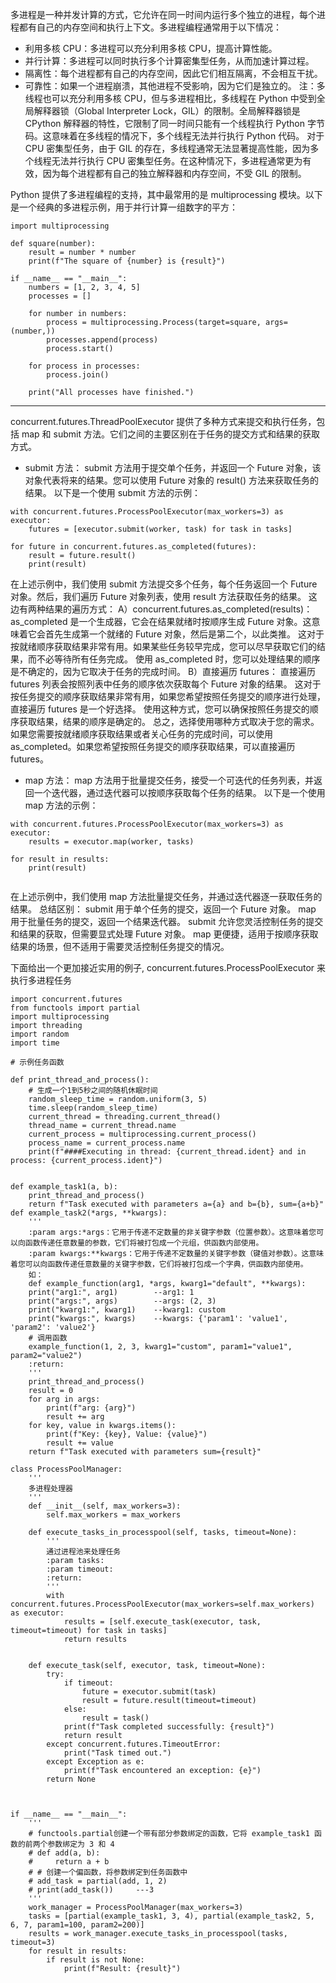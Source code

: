 多进程是一种并发计算的方式，它允许在同一时间内运行多个独立的进程，每个进程都有自己的内存空间和执行上下文。多进程编程通常用于以下情况：
* 利用多核 CPU：多进程可以充分利用多核 CPU，提高计算性能。
* 并行计算：多进程可以同时执行多个计算密集型任务，从而加速计算过程。
* 隔离性：每个进程都有自己的内存空间，因此它们相互隔离，不会相互干扰。
* 可靠性：如果一个进程崩溃，其他进程不受影响，因为它们是独立的。
注：多线程也可以充分利用多核 CPU，但与多进程相比，多线程在 Python 中受到全局解释器锁（Global Interpreter Lock，GIL）的限制。全局解释器锁是 CPython 解释器的特性，它限制了同一时间只能有一个线程执行 Python 字节码。这意味着在多线程的情况下，多个线程无法并行执行 Python 代码。
对于 CPU 密集型任务，由于 GIL 的存在，多线程通常无法显著提高性能，因为多个线程无法并行执行 CPU 密集型任务。在这种情况下，多进程通常更为有效，因为每个进程都有自己的独立解释器和内存空间，不受 GIL 的限制。

Python 提供了多进程编程的支持，其中最常用的是 multiprocessing 模块。以下是一个经典的多进程示例，用于并行计算一组数字的平方：
```pycon
import multiprocessing

def square(number):
    result = number * number
    print(f"The square of {number} is {result}")

if __name__ == "__main__":
    numbers = [1, 2, 3, 4, 5]
    processes = []

    for number in numbers:
        process = multiprocessing.Process(target=square, args=(number,))
        processes.append(process)
        process.start()

    for process in processes:
        process.join()

    print("All processes have finished.")

```
---------------------------------------------------------------------------
concurrent.futures.ThreadPoolExecutor 提供了多种方式来提交和执行任务，包括 map 和 submit 方法。它们之间的主要区别在于任务的提交方式和结果的获取方式。
* submit 方法：
submit 方法用于提交单个任务，并返回一个 Future 对象，该对象代表将来的结果。您可以使用 Future 对象的 result() 方法来获取任务的结果。
以下是一个使用 submit 方法的示例：
```pycon
with concurrent.futures.ProcessPoolExecutor(max_workers=3) as executor:
    futures = [executor.submit(worker, task) for task in tasks]

for future in concurrent.futures.as_completed(futures):
    result = future.result()
    print(result)
```
在上述示例中，我们使用 submit 方法提交多个任务，每个任务返回一个 Future 对象。然后，我们遍历 Future 对象列表，使用 result 方法获取任务的结果。
这边有两种结果的遍历方式：
A）concurrent.futures.as_completed(results)：
as_completed 是一个生成器，它会在结果就绪时按顺序生成 Future 对象。这意味着它会首先生成第一个就绪的 Future 对象，然后是第二个，以此类推。
这对于按就绪顺序获取结果非常有用。如果某些任务较早完成，您可以尽早获取它们的结果，而不必等待所有任务完成。
使用 as_completed 时，您可以处理结果的顺序是不确定的，因为它取决于任务的完成时间。
B）直接遍历 futures：
直接遍历 futures 列表会按照列表中任务的顺序依次获取每个 Future 对象的结果。
这对于按任务提交的顺序获取结果非常有用，如果您希望按照任务提交的顺序进行处理，直接遍历 futures 是一个好选择。
使用这种方式，您可以确保按照任务提交的顺序获取结果，结果的顺序是确定的。
总之，选择使用哪种方式取决于您的需求。如果您需要按就绪顺序获取结果或者关心任务的完成时间，可以使用 as_completed。如果您希望按照任务提交的顺序获取结果，可以直接遍历 futures。

* map 方法：
map 方法用于批量提交任务，接受一个可迭代的任务列表，并返回一个迭代器，通过迭代器可以按顺序获取每个任务的结果。
以下是一个使用 map 方法的示例：
```pycon
with concurrent.futures.ProcessPoolExecutor(max_workers=3) as executor:
    results = executor.map(worker, tasks)

for result in results:
    print(result)


```
在上述示例中，我们使用 map 方法批量提交任务，并通过迭代器逐一获取任务的结果。
总结区别：
submit 用于单个任务的提交，返回一个 Future 对象。
map 用于批量任务的提交，返回一个结果迭代器。
submit 允许您灵活控制任务的提交和结果的获取，但需要显式处理 Future 对象。
map 更便捷，适用于按顺序获取结果的场景，但不适用于需要灵活控制任务提交的情况。

下面给出一个更加接近实用的例子, concurrent.futures.ProcessPoolExecutor 来执行多进程任务
```pycon
import concurrent.futures
from functools import partial
import multiprocessing
import threading
import random
import time

# 示例任务函数

def print_thread_and_process():
    # 生成一个1到5秒之间的随机休眠时间
    random_sleep_time = random.uniform(3, 5)
    time.sleep(random_sleep_time)
    current_thread = threading.current_thread()
    thread_name = current_thread.name
    current_process = multiprocessing.current_process()
    process_name = current_process.name
    print(f"####Executing in thread: {current_thread.ident} and in process: {current_process.ident}")


def example_task1(a, b):
    print_thread_and_process()
    return f"Task executed with parameters a={a} and b={b}, sum={a+b}"
def example_task2(*args, **kwargs):
    '''
    :param args:*args：它用于传递不定数量的非关键字参数（位置参数）。这意味着您可以向函数传递任意数量的参数，它们将被打包成一个元组，供函数内部使用。
    :param kwargs:**kwargs：它用于传递不定数量的关键字参数（键值对参数）。这意味着您可以向函数传递任意数量的关键字参数，它们将被打包成一个字典，供函数内部使用。
    如：
    def example_function(arg1, *args, kwarg1="default", **kwargs):
    print("arg1:", arg1)        --arg1: 1
    print("args:", args)        --args: (2, 3)
    print("kwarg1:", kwarg1)    --kwarg1: custom
    print("kwargs:", kwargs)    --kwargs: {'param1': 'value1', 'param2': 'value2'}
    # 调用函数
    example_function(1, 2, 3, kwarg1="custom", param1="value1", param2="value2")
    :return:
    '''
    print_thread_and_process()
    result = 0
    for arg in args:
        print(f"arg: {arg}")
        result += arg
    for key, value in kwargs.items():
        print(f"Key: {key}, Value: {value}")
        result += value
    return f"Task executed with parameters sum={result}"

class ProcessPoolManager:
    '''
    多进程处理器
    '''
    def __init__(self, max_workers=3):
        self.max_workers = max_workers

    def execute_tasks_in_processpool(self, tasks, timeout=None):
        '''
        通过进程池来处理任务
        :param tasks:
        :param timeout:
        :return:
        '''
        with concurrent.futures.ProcessPoolExecutor(max_workers=self.max_workers) as executor:
            results = [self.execute_task(executor, task, timeout=timeout) for task in tasks]
            return results


    def execute_task(self, executor, task, timeout=None):
        try:
            if timeout:
                future = executor.submit(task)
                result = future.result(timeout=timeout)
            else:
                result = task()
            print(f"Task completed successfully: {result}")
            return result
        except concurrent.futures.TimeoutError:
            print("Task timed out.")
        except Exception as e:
            print(f"Task encountered an exception: {e}")
        return None



if __name__ == "__main__":
    '''
    # functools.partial创建一个带有部分参数绑定的函数，它将 example_task1 函数的前两个参数绑定为 3 和 4
    # def add(a, b):
    #     return a + b
    # # 创建一个偏函数，将参数绑定到任务函数中
    # add_task = partial(add, 1, 2)
    # print(add_task())     ---3
    '''
    work_manager = ProcessPoolManager(max_workers=3)
    tasks = [partial(example_task1, 3, 4), partial(example_task2, 5, 6, 7, param1=100, param2=200)]
    results = work_manager.execute_tasks_in_processpool(tasks, timeout=3)
    for result in results:
        if result is not None:
            print(f"Result: {result}")
```

